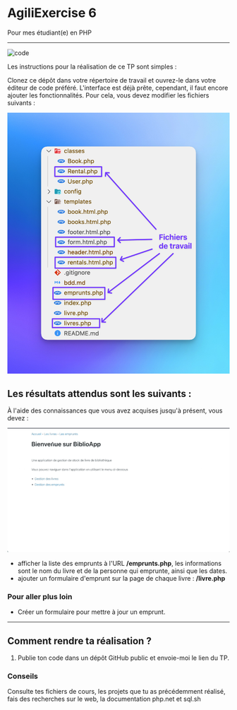 # AgiliExercise 6
Pour mes étudiant(e) en PHP

---

![code](https://sosdevtips.b-cdn.net/github-badges/JUNIOR.svg)

Les instructions pour la réalisation de ce TP sont simples :

Clonez ce dépôt dans votre répertoire de travail et ouvrez-le dans votre éditeur de code préféré.
L'interface est déjà prête, cependant, il faut encore ajouter les fonctionnalités. Pour cela, vous devez modifier les fichiers suivants :

![files](assets/files.png)

## Les résultats attendus sont les suivants :

À l'aide des connaissances que vous avez acquises jusqu'à présent, vous devez :

![exercice](./assets/ui.gif)

- afficher la liste des emprunts à l'URL **/emprunts.php**, les informations sont le nom du livre et de la personne qui emprunte, ainsi que les dates.
- ajouter un formulaire d'emprunt sur la page de chaque livre : **/livre.php**

### Pour aller plus loin

- Créer un formulaire pour mettre à jour un emprunt.

---

## Comment rendre ta réalisation ?
1. Publie ton code dans un dépôt GitHub public et envoie-moi le lien du TP.

### Conseils
Consulte tes fichiers de cours, les projets que tu as précédemment réalisé, fais des recherches sur le web, la documentation php.net et sql.sh
